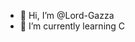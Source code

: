 - 👋 Hi, I’m @Lord-Gazza
- 🌱 I’m currently learning C

<!---
Lord-Gazza/Lord-Gazza is a ✨ special ✨ repository because its `README.md` (this file) appears on your GitHub profile.
You can click the Preview link to take a look at your changes.
--->

